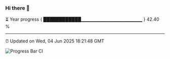 ### Hi there 👋

⏳ Year progress { ████████████▁▁▁▁▁▁▁▁▁▁▁▁▁▁▁▁▁▁ } 42.40 %

---

⏰ Updated on Wed, 04 Jun 2025 18:21:48 GMT

![Progress Bar CI](https://github.com/liununu/liununu/workflows/Progress%20Bar%20CI/badge.svg)

